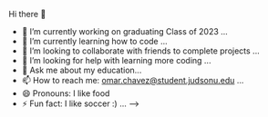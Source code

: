 Hi there 👋

- 🔭 I’m currently working on graduating Class of 2023 ...
- 🌱 I’m currently learning how to code ...
- 👯 I’m looking to collaborate with friends to complete projects ...
- 🤔 I’m looking for help with learning more coding ...
- 💬 Ask me about my education...
- 📫 How to reach me: omar.chavez@student.judsonu.edu ...
- 😄 Pronouns: I like food
- ⚡ Fun fact: I like soccer :) ...
-->

